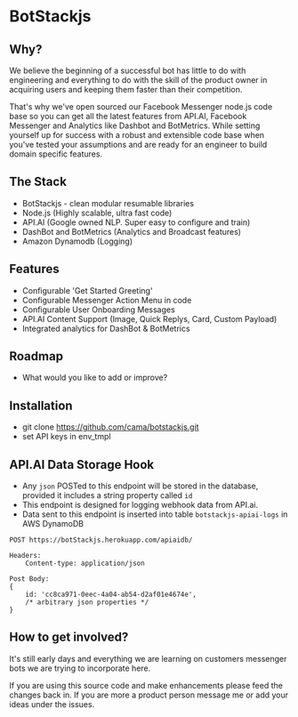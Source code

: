 ﻿# BotStackjs

## Why?
We believe the beginning of a successful bot has little to do with engineering and everything to do with the skill of the product owner in acquiring users and keeping them faster than their competition.

That's why we've open sourced our Facebook Messenger node.js code base so you can get all the latest features from API.AI, Facebook Messenger and Analytics like Dashbot and BotMetrics. While setting yourself up for success with a robust and extensible code base when you've tested your assumptions and are ready for an engineer to build domain specific features.


## The Stack
* BotStackjs - clean modular resumable libraries 
* Node.js (Highly scalable, ultra fast code)
* API.AI (Google owned NLP. Super easy to configure and train)
* DashBot and BotMetrics (Analytics and Broadcast features)
* Amazon Dynamodb (Logging)

## Features
* Configurable 'Get Started Greeting'
* Configurable  Messenger Action Menu in code
* Configurable User Onboarding Messages
* API.AI Content Support (Image, Quick Replys, Card, Custom Payload)
* Integrated analytics for DashBot & BotMetrics

## Roadmap
* What would you like to add or improve?


## Installation
* git clone https://github.com/cama/botstackjs.git
* set API keys in env_tmpl



## API.AI Data Storage Hook
* Any `json` POSTed to this endpoint will be stored in the database, provided it includes a string property called `id`
* This endpoint is designed for logging webhook data from API.ai.
* Data sent to this endpoint is inserted into table `botstackjs-apiai-logs` in AWS DynamoDB

```
POST https://botStackjs.herokuapp.com/apiaidb/
 
Headers:
    Content-type: application/json

Post Body:
{
    id: 'cc8ca971-0eec-4a04-ab54-d2af01e4674e',
    /* arbitrary json properties */ 
}

```

## How to get involved?
It's still early days and everything we are learning on customers messenger bots we are trying to incorporate here. 

If you are using this source code and make enhancements please feed the changes back in. If you are more a product person message me or add your ideas under the issues.
